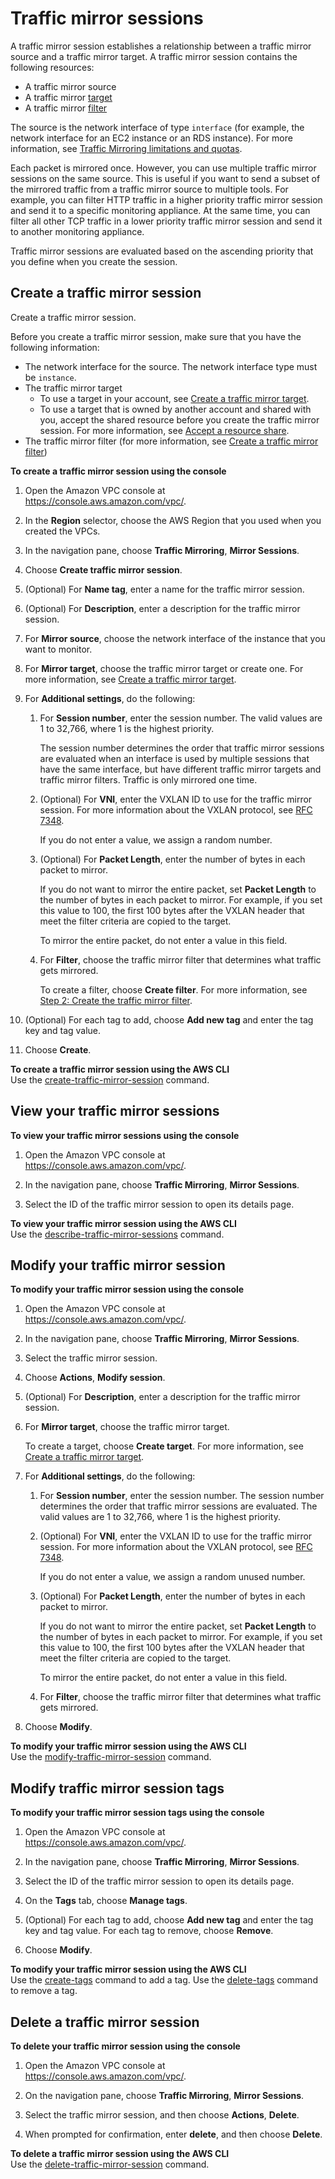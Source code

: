 # Traffic mirror sessions<a name="traffic-mirroring-session"></a>

A traffic mirror session establishes a relationship between a traffic mirror source and a traffic mirror target\. A traffic mirror session contains the following resources:
+ A traffic mirror source
+ A traffic mirror [target](traffic-mirroring-target.md)
+ A traffic mirror [filter](traffic-mirroring-filter.md)

The source is the network interface of type `interface` \(for example, the network interface for an EC2 instance or an RDS instance\)\. For more information, see [Traffic Mirroring limitations and quotas](traffic-mirroring-limits.md)\.

Each packet is mirrored once\. However, you can use multiple traffic mirror sessions on the same source\. This is useful if you want to send a subset of the mirrored traffic from a traffic mirror source to multiple tools\. For example, you can filter HTTP traffic in a higher priority traffic mirror session and send it to a specific monitoring appliance\. At the same time, you can filter all other TCP traffic in a lower priority traffic mirror session and send it to another monitoring appliance\.

Traffic mirror sessions are evaluated based on the ascending priority that you define when you create the session\.

## Create a traffic mirror session<a name="create-traffic-mirroring-session"></a>

Create a traffic mirror session\.

Before you create a traffic mirror session, make sure that you have the following information:
+ The network interface for the source\. The network interface type must be `instance`\.
+ The traffic mirror target
  + To use a target in your account, see [Create a traffic mirror target](traffic-mirroring-target.md#create-traffic-mirroring-target)\.
  + To use a target that is owned by another account and shared with you, accept the shared resource before you create the traffic mirror session\. For more information, see [Accept a resource share](cross-account-traffic-mirroring-targets.md#tm-share-accept)\.
+ The traffic mirror filter \(for more information, see [Create a traffic mirror filter](traffic-mirroring-filter.md#create-traffic-mirroring-filter)\)

**To create a traffic mirror session using the console**

1. Open the Amazon VPC console at [https://console\.aws\.amazon\.com/vpc/](https://console.aws.amazon.com/vpc/)\.

1. In the **Region** selector, choose the AWS Region that you used when you created the VPCs\.

1. In the navigation pane, choose **Traffic Mirroring**, **Mirror Sessions**\.

1. Choose **Create traffic mirror session**\.

1. \(Optional\) For **Name tag**, enter a name for the traffic mirror session\.

1. \(Optional\) For **Description**, enter a description for the traffic mirror session\.

1. For **Mirror source**, choose the network interface of the instance that you want to monitor\.

1. For **Mirror target**, choose the traffic mirror target or create one\. For more information, see [Create a traffic mirror target](traffic-mirroring-target.md#create-traffic-mirroring-target)\.

1. For **Additional settings**, do the following:

   1. For **Session number**, enter the session number\. The valid values are 1 to 32,766, where 1 is the highest priority\.

      The session number determines the order that traffic mirror sessions are evaluated when an interface is used by multiple sessions that have the same interface, but have different traffic mirror targets and traffic mirror filters\. Traffic is only mirrored one time\.

   1. \(Optional\) For **VNI**, enter the VXLAN ID to use for the traffic mirror session\. For more information about the VXLAN protocol, see [RFC 7348](https://tools.ietf.org/html/rfc7348)\.

      If you do not enter a value, we assign a random number\.

   1. \(Optional\) For **Packet Length**, enter the number of bytes in each packet to mirror\.

      If you do not want to mirror the entire packet, set **Packet Length** to the number of bytes in each packet to mirror\. For example, if you set this value to 100, the first 100 bytes after the VXLAN header that meet the filter criteria are copied to the target\.

      To mirror the entire packet, do not enter a value in this field\.

   1. For **Filter**, choose the traffic mirror filter that determines what traffic gets mirrored\.

      To create a filter, choose **Create filter**\. For more information, see [Step 2: Create the traffic mirror filter](traffic-mirroring-getting-started.md#step-create-traffic-mirroring-filters)\.

1. \(Optional\) For each tag to add, choose **Add new tag** and enter the tag key and tag value\.

1. Choose **Create**\.

**To create a traffic mirror session using the AWS CLI**  
Use the [create\-traffic\-mirror\-session](https://docs.aws.amazon.com/cli/latest/reference/ec2/create-traffic-mirror-session.html) command\.

## View your traffic mirror sessions<a name="view-traffic-mirroring-session"></a>

**To view your traffic mirror sessions using the console**

1. Open the Amazon VPC console at [https://console\.aws\.amazon\.com/vpc/](https://console.aws.amazon.com/vpc/)\.

1. In the navigation pane, choose **Traffic Mirroring**, **Mirror Sessions**\.

1. Select the ID of the traffic mirror session to open its details page\.

**To view your traffic mirror session using the AWS CLI**  
Use the [describe\-traffic\-mirror\-sessions](https://docs.aws.amazon.com/cli/latest/reference/ec2/describe-traffic-mirror-sessions.html) command\.

## Modify your traffic mirror session<a name="modify-traffic-mirroring-session"></a>

**To modify your traffic mirror session using the console**

1. Open the Amazon VPC console at [https://console\.aws\.amazon\.com/vpc/](https://console.aws.amazon.com/vpc/)\.

1. In the navigation pane, choose **Traffic Mirroring**, **Mirror Sessions**\.

1. Select the traffic mirror session\.

1. Choose **Actions**, **Modify session**\.

1. \(Optional\) For **Description**, enter a description for the traffic mirror session\.

1. For **Mirror target**, choose the traffic mirror target\.

   To create a target, choose **Create target**\. For more information, see [Create a traffic mirror target](traffic-mirroring-target.md#create-traffic-mirroring-target)\.

1. For **Additional settings**, do the following:

   1. For **Session number**, enter the session number\. The session number determines the order that traffic mirror sessions are evaluated\. The valid values are 1 to 32,766, where 1 is the highest priority\.

   1. \(Optional\) For **VNI**, enter the VXLAN ID to use for the traffic mirror session\. For more information about the VXLAN protocol, see [RFC 7348](https://tools.ietf.org/html/rfc7348)\.

      If you do not enter a value, we assign a random unused number\.

   1. \(Optional\) For **Packet Length**, enter the number of bytes in each packet to mirror\.

      If you do not want to mirror the entire packet, set **Packet Length** to the number of bytes in each packet to mirror\. For example, if you set this value to 100, the first 100 bytes after the VXLAN header that meet the filter criteria are copied to the target\.

      To mirror the entire packet, do not enter a value in this field\.

   1. For **Filter**, choose the traffic mirror filter that determines what traffic gets mirrored\.

1. Choose **Modify**\.

**To modify your traffic mirror session using the AWS CLI**  
Use the [modify\-traffic\-mirror\-session](https://docs.aws.amazon.com/cli/latest/reference/ec2/modify-traffic-mirror-session.html) command\.

## Modify traffic mirror session tags<a name="tag-traffic-mirroring-session"></a>

**To modify your traffic mirror session tags using the console**

1. Open the Amazon VPC console at [https://console\.aws\.amazon\.com/vpc/](https://console.aws.amazon.com/vpc/)\.

1. In the navigation pane, choose **Traffic Mirroring**, **Mirror Sessions**\.

1. Select the ID of the traffic mirror session to open its details page\.

1. On the **Tags** tab, choose **Manage tags**\.

1. \(Optional\) For each tag to add, choose **Add new tag** and enter the tag key and tag value\. For each tag to remove, choose **Remove**\.

1. Choose **Modify**\.

**To modify your traffic mirror session using the AWS CLI**  
Use the [create\-tags](https://docs.aws.amazon.com/cli/latest/reference/ec2/create-tags.html) command to add a tag\. Use the [delete\-tags](https://docs.aws.amazon.com/cli/latest/reference/ec2/delete-tags.html) command to remove a tag\.

## Delete a traffic mirror session<a name="delete-traffic-mirroring-session"></a>

**To delete your traffic mirror session using the console**

1. Open the Amazon VPC console at [https://console\.aws\.amazon\.com/vpc/](https://console.aws.amazon.com/vpc/)\.

1. On the navigation pane, choose **Traffic Mirroring**, **Mirror Sessions**\.

1. Select the traffic mirror session, and then choose **Actions**, **Delete**\.

1. When prompted for confirmation, enter **delete**, and then choose **Delete**\.

**To delete a traffic mirror session using the AWS CLI**  
Use the [delete\-traffic\-mirror\-session](https://docs.aws.amazon.com/cli/latest/reference/ec2/delete-traffic-mirror-session.html) command\.